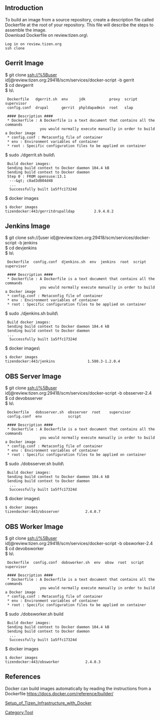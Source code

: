 Introduction
------------

To build an image from a source repository, create a description file
called Dockerfile at the root of your repository. This file will
describe the steps to assemble the image.\
Download Dockerfile on review.tizen.org\

    Log in on review.tizen.org 
    ssh clone

Gerrit Image
------------

\$ git clone <ssh://%5Buser>
id\]\@review.tizen.org:29418/scm/services/docker-script -b gerrit\
\$ cd devgerrit\
\$ ls\

     Dockerfile   dgerrit.sh  env     jdk           proxy  script  supervisor
     config.conf  drupal      gerrit  phpldapadmin  root   slap

     #### Description ####
     * Dockerfile : A Dockerfile is a text document that contains all the commands
                    you would normally execute manually in order to build a Docker image     
     * config.conf : Metaconfig file of container
     * env : Environment variables of container
     * root : Specific configuration files to be applied on container
     

\$ sudo ./dgerrit.sh build\

     Build docker images:
     Sending build context to Docker daemon 104.4 kB
     Sending build context to Docker daemon
     Step 0 : FROM opensuse:13.1
      ---&gt; c8ad3d804d48
      ...
      Successfully built 1a5ffc17324d

\$ docker images

    $ docker images 
    tizendocker:443/gerritdrupalldap         2.9.4.0.2

Jenkins Image
-------------

\$ git clone ssh://\[user
id\]\@review.tizen.org:29418/scm/services/docker-script -b jenkins\
\$ cd devjenkins\
\$ ls\

     Dockerfile  config.conf  djenkins.sh  env  jenkins  root  script  supervisor

     #### Description ####
     * Dockerfile : A Dockerfile is a text document that contains all the commands
                    you would normally execute manually in order to build a Docker image    
     * config.conf : Metaconfig file of container
     * env : Environment variables of container
     * root : Specific configuration files to be applied on container
     

\$ sudo ./djenkins.sh build\

     Build docker images:
     Sending build context to Docker daemon 104.4 kB
     Sending build context to Docker daemon
     ...
      Successfully built 1a5ffc17324d
      

\$ docker images\

    $ docker images 
    tizendocker:443/jenkins               1.580.3-1.2.0.4  

OBS Server Image
----------------

\$ git clone <ssh://%5Buser>
id\]\@review.tizen.org:29418/scm/services/docker-script -b
obsserver-2.4\
\$ cd devobsserver\
\$ ls\

     Dockerfile   dobsserver.sh  obsserver  root    supervisor
     config.conf  env            script
     
     #### Description ####
     * Dockerfile : A Dockerfile is a text document that contains all the commands
                    you would normally execute manually in order to build a Docker image
     * config.conf : Metaconfig file of container
     * env : Environment variables of container
     * root : Specific configuration files to be applied on container
     

\$ sudo ./dobsserver.sh build\

     Build docker images:
     Sending build context to Docker daemon 104.4 kB
     Sending build context to Docker daemon
      ...
      Successfully built 1a5ffc17324d
      

\$ docker images\

    $ docker images 
    tizendocker:443/obsserver            2.4.0.7

OBS Worker Image
----------------

\$ git clone <ssh://%5Buser>
id\]\@review.tizen.org:29418/scm/services/docker-script -b
obsworker-2.4\
\$ cd devobsworker\
\$ ls\

     Dockerfile  config.conf  dobsworker.sh  env  obsw  root  script  supervisor
     
     #### Description ####
     * Dockerfile : A Dockerfile is a text document that contains all the commands
                    you would normally execute manually in order to build a Docker image
     * config.conf : Metaconfig file of container
     * env : Environment variables of container
     * root : Specific configuration files to be applied on container

\$ sudo ./dobsworker.sh build

     Build docker images:
     Sending build context to Docker daemon 104.4 kB
     Sending build context to Docker daemon
      ...
      Successfully built 1a5ffc17324d

\$ docker images

    $ docker images 
    tizendocker:443/obsworker            2.4.0.3

References
----------

Docker can build images automatically by reading the instructions from a
Dockerfile <https://docs.docker.com/reference/builder/>

[Setup\_of\_Tizen\_Infrastructure\_with\_Docker](Setup_of_Tizen_Infrastructure_with_Docker "wikilink")

[Category:Tool](Category:Tool "wikilink")
